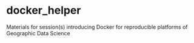 # docker_helper
Materials for session(s) introducing Docker for reproducible platforms of Geographic Data Science
